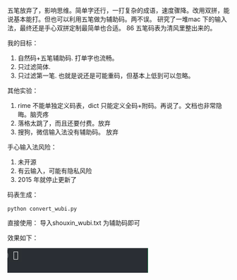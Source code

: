 五笔放弃了，影响思维。简单字还行，一打复杂的成语，速度骤降。改用双拼，能说基本能打。但也可以利用五笔做为辅助码。两不误。
研究了一堆mac 下的输入法，最终还是手心双拼定制最简单也合适。
86 五笔码表为清风里整出来的。

我的目标：
1. 自然码+五笔辅助码. 打单字也流畅。
2. 只过滤简体.
3. 只过滤第一笔. 也就是说还是可能重码，但基本上低到可以忽略。


其他实验：
1. rime 不能单独定义码表，dict 只能定义全码+附码。再说了。文档也非常隐晦。脑壳疼
2. 落格太跳了，而且还要付费。放弃
3. 搜狗，微信输入法没有辅助码。 放弃


手心输入法风险：
1. 未开源
2. 有云输入，可能有隐私风险
3. 2015 年就停止更新了


码表生成：
```
python convert_wubi.py
```

直接使用：
导入shouxin_wubi.txt 为辅助码即可



效果如下：

![iShot_2023-12-12_18.53.55](assets/iShot_2023-12-12_18.53.55.gif)

